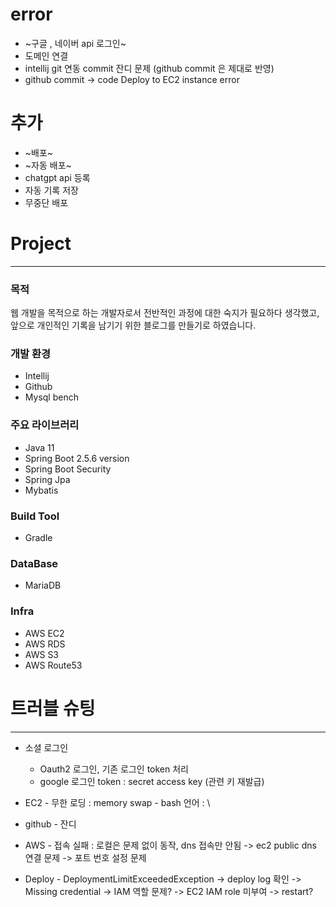 # error
- ~구글 , 네이버 api 로그인~
- 도메인 연결
- intellij git 연동 commit 잔디 문제
      (github commit 은 제대로 반영)
- github commit -> code Deploy to EC2 instance error
# 추가
- ~배포~ 
- ~자동 배포~
- chatgpt api 등록
- 자동 기록 저장
- 무중단 배포
# Project
---

### 목적
웹 개발을 목적으로 하는 개발자로서 전반적인 과정에 대한 숙지가 필요하다 생각했고, 앞으로 개인적인 기록을 남기기 위한 블로그를 만들기로 하였습니다. 

### 개발 환경
- Intellij
- Github
- Mysql bench

### 주요 라이브러리
- Java 11
- Spring Boot  2.5.6 version
- Spring Boot Security
- Spring Jpa
- Mybatis

### Build Tool
- Gradle

### DataBase
- MariaDB

### Infra
- AWS EC2
- AWS RDS
- AWS S3
- AWS Route53

# 트러블 슈팅
---              
- 소셜 로그인
  - Oauth2 로그인, 기존 로그인 token 처리
  - google 로그인 token : secret access key (관련 키 재발급)
 
- EC2
      - 무한 로딩 : memory swap
      - bash 언어 : \
- github
      - 잔디
- AWS
      - 접속 실패 : 로컬은 문제 없이 동작, dns 접속만 안됨 -> ec2 public dns 연결 문제 -> 포트 번호 설정 문제
- Deploy
      - DeploymentLimitExceededException -> deploy log 확인 -> Missing credential -> IAM 역할 문제? -> EC2 IAM role 미부여 -> restart? 
